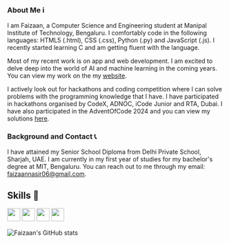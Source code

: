 ### About Me ℹ️
I am Faizaan, a Computer Science and Engineering student at Manipal Institute of Technology, Bengaluru. I comfortably code in the following languages: HTML5 (.html), CSS (.css), Python (.py) and JavaScript (.js). I recently started learning C and am getting fluent with the language. 

Most of my recent work is on app and web development. I am excited to delve deep into the world of AI and machine learning in the coming years. You can view my work on the my [website](https://faizaan-nasir.vercel.app). 

I actively look out for hackathons and coding competition where I can solve problems with the programming knowledge that I have. I have participated in hackathons organised by CodeX, ADNOC, iCode Junior and RTA, Dubai. I have also participated in the AdventOfCode 2024 and you can view my solutions [here](https://github.com/Faizaan-Nasir/AOC-MySolutions).

### Background and Contact 📞
I have attained my Senior School Diploma from Delhi Private School, Sharjah, UAE. I am currently in my first year of studies for my bachelor's degree at MIT, Bengaluru. You can reach out to me through my email: faizaannasir06@gmail.com.

## Skills 🎯
<img src="https://img.shields.io/badge/python-3670A0?style=for-the-badge&logo=python&logoColor=ffdd54" style="margin-bottom: 4px;" height="30px"> <img src="https://img.shields.io/badge/html5-%23E34F26.svg?style=for-the-badge&logo=html5&logoColor=white" style="margin-bottom: 4px;" height="30px"> <img src="https://img.shields.io/badge/css3-%231572B6.svg?style=for-the-badge&logo=css3&logoColor=white" style="margin-bottom: 4px;" height="30px"> <img src="https://img.shields.io/badge/JavaScript-323330?style=for-the-badge&logo=javascript&logoColor=F7DF1E" style="margin-bottom: 4px;" height="30px"> 

![Faizaan's GitHub stats](https://github-readme-stats.vercel.app/api?username=Faizaan-Nasir)

